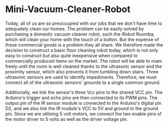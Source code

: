 # Mini-Vacuum-Cleaner-Robot
Today, all of us are so preoccupied with our jobs that we don't have time to adequately clean our homes. 
The problem can be easily solved by purchasing a domestic vacuum cleaner robot, such the iRobot Roomba, which will clean your home with the touch of a button. But the expense of these commercial goods is a problem they all share. 
We therefore made the decision to construct a basic floor cleaning robot today, which is not only easy to construct but also quite inexpensive when compared to commercially produced items on the market.
The robot will be able to roam freely until the room is well cleaned thanks to the ultrasonic sensor and the proximity sensor, which also prevents it from tumbling down stairs.
Three ultrasonic sensors are used to identify impediments. Therefore, we must connect all of the ultrasonic sensors' grounds to a single common ground. 

Additionally, we link the sensor's three Vcc pins to the shared VCC pin. The Arduino's trigger and echo pins are then connected to its PWM pins. The output pin of the IR sensor module is connected to the Arduino's digital pin D2, and we also link the IR module's VCC to 5V and ground to the ground pin. 
Since we are utilising 5 volt motors, we connect the two enable pins of the motor driver to 5 volts as well as the driver voltage pin.
